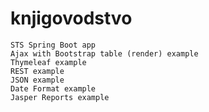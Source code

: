 # knjigovodstvo
 	STS Spring Boot app
	Ajax with Bootstrap table (render) example
	Thymeleaf example
	REST example
	JSON example
	Date Format example
	Jasper Reports example

